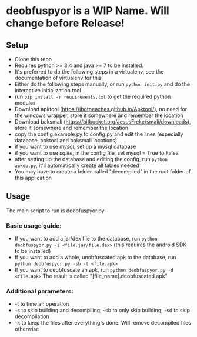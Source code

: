 # deobfuspyor is a WIP Name. Will change before Release!

## Setup

* Clone this repo
* Requires python >= 3.4 and java >= 7 to be installed.
* It's preferred to do the following steps in a virtualenv, see the documentation of virtualenv for this
* Either do the following steps manually, or run `python init.py` and do the interactive initialization tool
* run `pip install -r requirements.txt` to get the required python modules
* Download apktool (https://ibotpeaches.github.io/Apktool/), no need for the windows wrapper, store it somewhere and remember the location
* Download baksmali (https://bitbucket.org/JesusFreke/smali/downloads), store it somewhere and remember the location
* copy the config.example.py to config.py and edit the lines (especially database, apktool and baksmali locations)
* if you want to use _mysql_, set up a mysql database
* if you want to use _sqlite_, in the config file, set mysql = True to False
* after setting up the database and editing the config, run `python apkdb.py`, it'll automatically create all tables needed
* You may have to create a folder called "decompiled" in the root folder of this application

## Usage

The main script to run is deobfuspyor.py
### Basic usage guide:

* If you want to add a jar/dex file to the database, run `python deobfuspyor.py -i <file.jar/file.dex>` (this requires the android SDK to be installed)
* If you want to add a whole, unobfuscated apk to the database, run `python deobfuspyor.py -sb -t <file.apk>`
* If you want to deobfuscate an apk, run `python deobfuspyor.py -d <file.apk>` The result is called "[file_name].deobfuscated.apk"

### Additional parameters:

* -t to time an operation
* -s to skip building and decompiling, -sb to only skip building, -sd to skip decompilation
* -k to keep the files after everything's done. Will remove decompiled files otherwise
